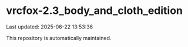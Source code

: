 # vrcfox-2.3_body_and_cloth_edition

Last updated: 2025-06-22 13:53:36

This repository is automatically maintained.
